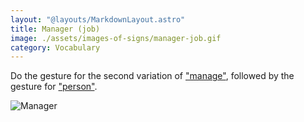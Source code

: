 ```yaml
---
layout: "@layouts/MarkdownLayout.astro"
title: Manager (job)
image: ./assets/images-of-signs/manager-job.gif
category: Vocabulary
---
```


Do the gesture for the second variation of ["manage"](./manage#variation-2),
followed by the gesture for ["person"](../person).

![Manager](@signs/manager-job.gif)
